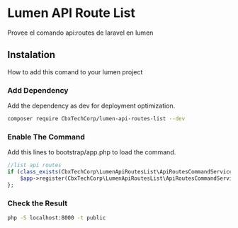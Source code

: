 # Lumen API Route List

Provee el comando api:routes de laravel en lumen

## Instalation

How to add this comand to your lumen project

### Add Dependency

Add the dependency as dev for deployment optimization.

``` bash
composer require CbxTechCorp/lumen-api-routes-list --dev
```

### Enable The Command

Add this lines to bootstrap/app.php to load the command.

``` php
//list api routes
if (class_exists(CbxTechCorp\LumenApiRoutesList\ApiRoutesCommandServiceProvider::class)) {
    $app->register(CbxTechCorp\LumenApiRoutesList\ApiRoutesCommandServiceProvider::class);
};
```

### Check the Result

```bash
php -S localhost:8000 -t public
```